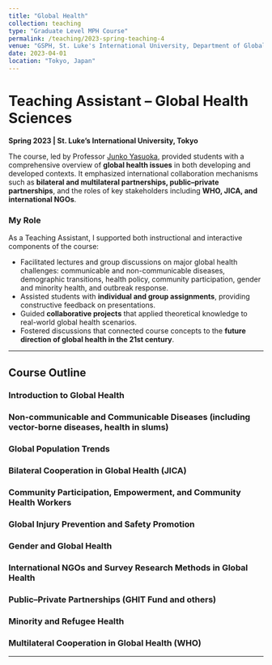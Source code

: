 ```yaml
---
title: "Global Health"
collection: teaching
type: "Graduate Level MPH Course"
permalink: /teaching/2023-spring-teaching-4
venue: "GSPH, St. Luke's International University, Department of Global Health Sciences"
date: 2023-04-01
location: "Tokyo, Japan"
---
```


# Teaching Assistant – Global Health Sciences    
**Spring 2023 | St. Luke’s International University, Tokyo**  

The course, led by Professor [Junko Yasuoka](https://researchmap.jp/jyasuoka/?lang=en), provided students with a comprehensive overview of **global health issues** in both developing and developed contexts. It emphasized international collaboration mechanisms such as **bilateral and multilateral partnerships, public–private partnerships**, and the roles of key stakeholders including **WHO, JICA, and international NGOs**.  

### My Role  
As a Teaching Assistant, I supported both instructional and interactive components of the course:  
- Facilitated lectures and group discussions on major global health challenges: communicable and non-communicable diseases, demographic transitions, health policy, community participation, gender and minority health, and outbreak response.  
- Assisted students with **individual and group assignments**, providing constructive feedback on presentations.  
- Guided **collaborative projects** that applied theoretical knowledge to real-world global health scenarios.  
- Fostered discussions that connected course concepts to the **future direction of global health in the 21st century**.  

---

## Course Outline  

### Introduction to Global Health  
### Non-communicable and Communicable Diseases (including vector-borne diseases, health in slums)  
### Global Population Trends  
### Bilateral Cooperation in Global Health (JICA)  
### Community Participation, Empowerment, and Community Health Workers  
### Global Injury Prevention and Safety Promotion  
### Gender and Global Health  
### International NGOs and Survey Research Methods in Global Health  
### Public–Private Partnerships (GHIT Fund and others)  
### Minority and Refugee Health  
### Multilateral Cooperation in Global Health (WHO)  

---

